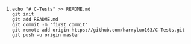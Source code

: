1. ```
   echo "# C-Tests" >> README.md
   git init
   git add README.md
   git commit -m "first commit"
   git remote add origin https://github.com/harryluo163/C-Tests.git
   git push -u origin master
   ```



